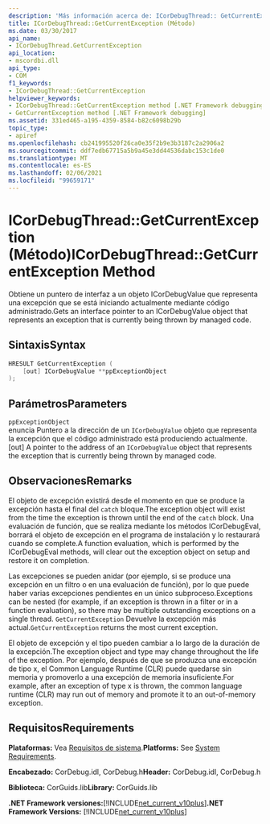 ```yaml
---
description: 'Más información acerca de: ICorDebugThread:: GetCurrentException ((método)'
title: ICorDebugThread::GetCurrentException (Método)
ms.date: 03/30/2017
api_name:
- ICorDebugThread.GetCurrentException
api_location:
- mscordbi.dll
api_type:
- COM
f1_keywords:
- ICorDebugThread::GetCurrentException
helpviewer_keywords:
- ICorDebugThread::GetCurrentException method [.NET Framework debugging]
- GetCurrentException method [.NET Framework debugging]
ms.assetid: 331ed465-a195-4359-8584-b82c6098b29b
topic_type:
- apiref
ms.openlocfilehash: cb241995520f26ca0e35f2b9e3b3187c2a2906a2
ms.sourcegitcommit: ddf7edb67715a5b9a45e3dd44536dabc153c1de0
ms.translationtype: MT
ms.contentlocale: es-ES
ms.lasthandoff: 02/06/2021
ms.locfileid: "99659171"
---
```

# <a name="icordebugthreadgetcurrentexception-method"></a><span data-ttu-id="2ef08-103">ICorDebugThread::GetCurrentException (Método)</span><span class="sxs-lookup"><span data-stu-id="2ef08-103">ICorDebugThread::GetCurrentException Method</span></span>

<span data-ttu-id="2ef08-104">Obtiene un puntero de interfaz a un objeto ICorDebugValue que representa una excepción que se está iniciando actualmente mediante código administrado.</span><span class="sxs-lookup"><span data-stu-id="2ef08-104">Gets an interface pointer to an ICorDebugValue object that represents an exception that is currently being thrown by managed code.</span></span>  
  
## <a name="syntax"></a><span data-ttu-id="2ef08-105">Sintaxis</span><span class="sxs-lookup"><span data-stu-id="2ef08-105">Syntax</span></span>  
  
```cpp  
HRESULT GetCurrentException (  
    [out] ICorDebugValue **ppExceptionObject  
);  
```  
  
## <a name="parameters"></a><span data-ttu-id="2ef08-106">Parámetros</span><span class="sxs-lookup"><span data-stu-id="2ef08-106">Parameters</span></span>  

 `ppExceptionObject`  
 <span data-ttu-id="2ef08-107">enuncia Puntero a la dirección de un `ICorDebugValue` objeto que representa la excepción que el código administrado está produciendo actualmente.</span><span class="sxs-lookup"><span data-stu-id="2ef08-107">[out] A pointer to the address of an `ICorDebugValue` object that represents the exception that is currently being thrown by managed code.</span></span>  
  
## <a name="remarks"></a><span data-ttu-id="2ef08-108">Observaciones</span><span class="sxs-lookup"><span data-stu-id="2ef08-108">Remarks</span></span>  

 <span data-ttu-id="2ef08-109">El objeto de excepción existirá desde el momento en que se produce la excepción hasta el final del `catch` bloque.</span><span class="sxs-lookup"><span data-stu-id="2ef08-109">The exception object will exist from the time the exception is thrown until the end of the `catch` block.</span></span> <span data-ttu-id="2ef08-110">Una evaluación de función, que se realiza mediante los métodos ICorDebugEval, borrará el objeto de excepción en el programa de instalación y lo restaurará cuando se complete.</span><span class="sxs-lookup"><span data-stu-id="2ef08-110">A function evaluation, which is performed by the ICorDebugEval methods, will clear out the exception object on setup and restore it on completion.</span></span>  
  
 <span data-ttu-id="2ef08-111">Las excepciones se pueden anidar (por ejemplo, si se produce una excepción en un filtro o en una evaluación de función), por lo que puede haber varias excepciones pendientes en un único subproceso.</span><span class="sxs-lookup"><span data-stu-id="2ef08-111">Exceptions can be nested (for example, if an exception is thrown in a filter or in a function evaluation), so there may be multiple outstanding exceptions on a single thread.</span></span> <span data-ttu-id="2ef08-112">`GetCurrentException` Devuelve la excepción más actual.</span><span class="sxs-lookup"><span data-stu-id="2ef08-112">`GetCurrentException` returns the most current exception.</span></span>  
  
 <span data-ttu-id="2ef08-113">El objeto de excepción y el tipo pueden cambiar a lo largo de la duración de la excepción.</span><span class="sxs-lookup"><span data-stu-id="2ef08-113">The exception object and type may change throughout the life of the exception.</span></span> <span data-ttu-id="2ef08-114">Por ejemplo, después de que se produzca una excepción de tipo x, el Common Language Runtime (CLR) puede quedarse sin memoria y promoverlo a una excepción de memoria insuficiente.</span><span class="sxs-lookup"><span data-stu-id="2ef08-114">For example, after an exception of type x is thrown, the common language runtime (CLR) may run out of memory and promote it to an out-of-memory exception.</span></span>  
  
## <a name="requirements"></a><span data-ttu-id="2ef08-115">Requisitos</span><span class="sxs-lookup"><span data-stu-id="2ef08-115">Requirements</span></span>  

 <span data-ttu-id="2ef08-116">**Plataformas:** Vea [Requisitos de sistema](../../get-started/system-requirements.md).</span><span class="sxs-lookup"><span data-stu-id="2ef08-116">**Platforms:** See [System Requirements](../../get-started/system-requirements.md).</span></span>  
  
 <span data-ttu-id="2ef08-117">**Encabezado:** CorDebug.idl, CorDebug.h</span><span class="sxs-lookup"><span data-stu-id="2ef08-117">**Header:** CorDebug.idl, CorDebug.h</span></span>  
  
 <span data-ttu-id="2ef08-118">**Biblioteca:** CorGuids.lib</span><span class="sxs-lookup"><span data-stu-id="2ef08-118">**Library:** CorGuids.lib</span></span>  
  
 <span data-ttu-id="2ef08-119">**.NET Framework versiones:**[!INCLUDE[net_current_v10plus](../../../../includes/net-current-v10plus-md.md)]</span><span class="sxs-lookup"><span data-stu-id="2ef08-119">**.NET Framework Versions:** [!INCLUDE[net_current_v10plus](../../../../includes/net-current-v10plus-md.md)]</span></span>
